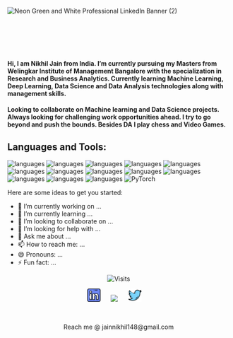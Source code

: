 ![Neon Green and White Professional LinkedIn Banner (2)](https://user-images.githubusercontent.com/83585688/130233313-fe187199-556d-437b-8450-5e282a0801b8.gif)

<br>
<br>
<br>
<br>


#### Hi, I am Nikhil Jain from India. I’m currently pursuing my Masters from Welingkar Institute of Management Bangalore with the specialization in Research and Business Analytics. Currently learning Machine Learning, Deep Learning, Data Science and Data Analysis technologies along with management skills.
#### Looking to collaborate on Machine learning and Data Science projects. Always looking for challenging work opportunities ahead. I try to go beyond and push the bounds. Besides DA I play chess and Video Games.

## Languages and Tools:

![languages](https://img.shields.io/static/v1?label=&message=Python&color=555&style=plastic)
![languages](https://img.shields.io/static/v1?label=&message=Microsoft%20Excel&color=555&style=plastic)
![languages](https://img.shields.io/static/v1?label=&message=My%20SQL&color=555&style=plastic)
![languages](https://img.shields.io/static/v1?label=&message=Pandas&color=555&style=plastic)
![languages](https://img.shields.io/static/v1?label=&message=Seaborn&color=555&style=plastic)
![languages](https://img.shields.io/static/v1?label=&message=Beautiful%20Soup&color=555&style=plastic)
![languages](https://img.shields.io/static/v1?label=&message=Jupyter&color=555&style=plastic)
![languages](https://img.shields.io/static/v1?label=&message=Tableau&color=555&style=plastic)
![languages](https://img.shields.io/static/v1?label=&message=Power%20BI&color=555&style=plastic)
![languages](https://img.shields.io/static/v1?label=&message=Numpy&color=555&style=plastic)
![languages](https://img.shields.io/static/v1?label=&message=Matplotlib&color=555&style=plastic)
![languages](https://img.shields.io/static/v1?label=&message=MS%20Word&color=555&style=plastic)
![languages](https://img.shields.io/static/v1?label=&message=MS%20Power%20Point&color=555&style=plastic)
![PyTorch](https://img.shields.io/badge/-PyTorch-000)


Here are some ideas to get you started:

- 🔭 I’m currently working on ...
- 🌱 I’m currently learning ...
- 👯 I’m looking to collaborate on ...
- 🤔 I’m looking for help with ...
- 💬 Ask me about ...
- 📫 How to reach me: ...
- 😄 Pronouns: ...
- ⚡ Fun fact: ...


<p align="middle">
<img src="https://komarev.com/ghpvc/?username=nikhil-jnn" alt="Visits"/>

<p align="middle">
<a href="https://www.linkedin.com/in/nikhiljain148/" target="_blank"><img height="30" src="https://raw.githubusercontent.com/AbhishekMaira10/AbhishekMaira10/master/linkedin.png?raw=true"></a>&nbsp;&nbsp;&nbsp;&nbsp;&nbsp;
<a href="https://www.instagram.com/nikhil.jnn/" target="_blank"><img height="30" src="https://image.flaticon.com/icons/svg/725/725278.svg"></a>&nbsp;&nbsp;&nbsp;&nbsp;&nbsp;
<a href="https://twitter.com/nikhiljain148" target="_blank"><img height="30" src="https://raw.githubusercontent.com/AbhishekMaira10/AbhishekMaira10/master/Resources/png/twitter.png?raw=true"></a>&nbsp;&nbsp;&nbsp;&nbsp;&nbsp;
</p>
<br>
<p align="middle">
<a = "">Reach me @ jainnikhil148@gmail.com </a> 
